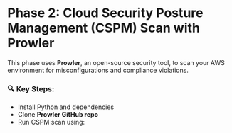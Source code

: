 # Phase 2: Cloud Security Posture Management (CSPM) Scan with Prowler

This phase uses **Prowler**, an open-source security tool, to scan your AWS environment for misconfigurations and compliance violations.

### 🔍 Key Steps:

- Install Python and dependencies
- Clone **Prowler GitHub repo**
- Run CSPM scan using:
